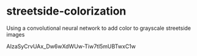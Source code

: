 # streetside-colorization
Using a convolutional neural network to add color to grayscale streetside images


AIzaSyCrvUAx_Dw6wXdWUw-Tiw7tl5mUBTwxC1w
